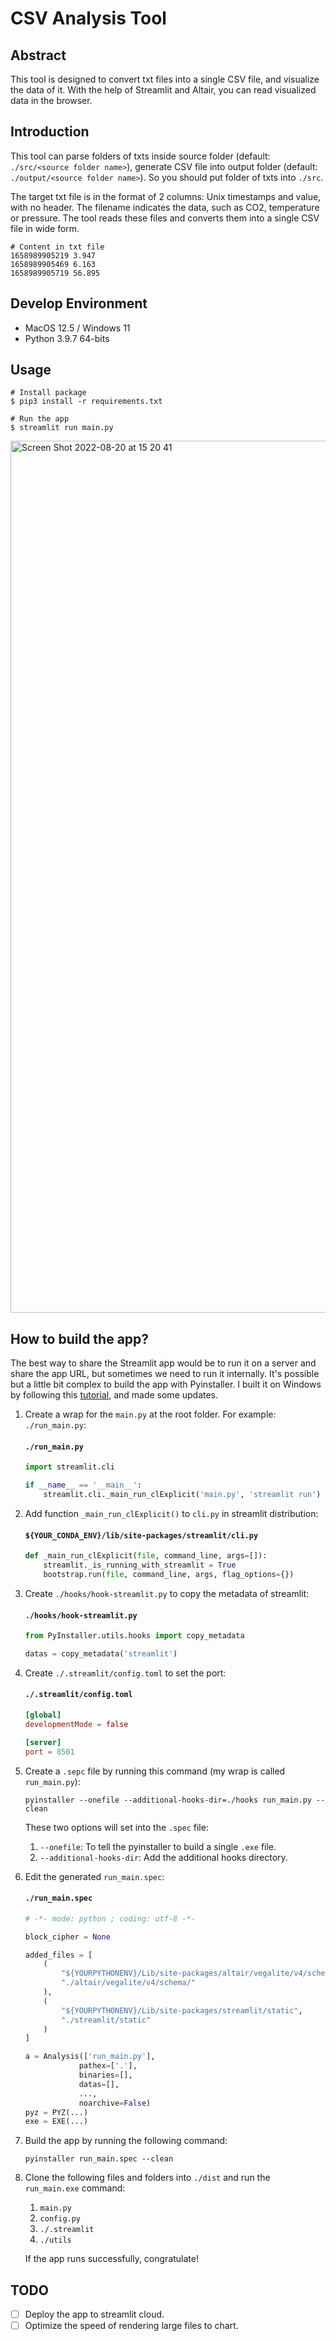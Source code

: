 # CSV Analysis Tool
## Abstract
This tool is designed to convert txt files into a single CSV file, and visualize the data of it. With the help of Streamlit and Altair, you can read visualized data in the browser.

## Introduction
This tool can parse folders of txts inside source folder (default: `./src/<source folder name>`), generate CSV file into output folder (default: `./output/<source folder name>`). So you should put folder of txts into `./src`.

The target txt file is in the format of 2 columns: Unix timestamps and value, with no header. The filename indicates the data, such as CO2, temperature or pressure. The tool reads these files and converts them into a single CSV file in wide form.

```
# Content in txt file
1658989905219 3.947
1658989905469 6.163
1658989905719 56.895
```

## Develop Environment
- MacOS 12.5 / Windows 11
- Python 3.9.7 64-bits

## Usage
```=python
# Install package
$ pip3 install -r requirements.txt

# Run the app
$ streamlit run main.py
```
<img width="1395" alt="Screen Shot 2022-08-20 at 15 20 41" src="https://user-images.githubusercontent.com/6580698/185734388-768fdf38-c774-424a-97a4-02088160cf80.png">

## How to build the app?
The best way to share the Streamlit app would be to run it on a server and share the app URL, but sometimes we need to run it internally. It's possible but a little bit complex to build the app with Pyinstaller. I built it on Windows by following this [tutorial](https://discuss.streamlit.io/t/using-pyinstaller-or-similar-to-create-an-executable/902/18), and made some updates.


1. Create a wrap for the `main.py` at the root folder. For example: `./run_main.py`:
    #### **`./run_main.py`**
    ```python
    import streamlit.cli

    if __name__ == '__main__':
        streamlit.cli._main_run_clExplicit('main.py', 'streamlit run')
    ```

2. Add function `_main_run_clExplicit()` to `cli.py` in streamlit distribution:
    #### **`${YOUR_CONDA_ENV}/lib/site-packages/streamlit/cli.py`**
    ```python
    def _main_run_clExplicit(file, command_line, args=[]):
        streamlit._is_running_with_streamlit = True
        bootstrap.run(file, command_line, args, flag_options={})
    ```

3. Create `./hooks/hook-streamlit.py` to copy the metadata of streamlit:
    #### **`./hooks/hook-streamlit.py`**
    ```python
    from PyInstaller.utils.hooks import copy_metadata
    
    datas = copy_metadata('streamlit')
    ```

4. Create `./.streamlit/config.toml` to set the port:
    #### **`./.streamlit/config.toml`**
    ```toml
    [global]
    developmentMode = false

    [server]
    port = 8501
    ```

5. Create a `.sepc` file by running this command (my wrap is called `run_main.py`):
    
    ```shell
    pyinstaller --onefile --additional-hooks-dir=./hooks run_main.py --clean
    ```

    These two options will set into the `.spec` file:
    1. `--onefile`: To tell the pyinstaller to build a single `.exe` file.
    2. `--additional-hooks-dir`: Add the additional hooks directory.

6. Edit the generated `run_main.spec`:
    
    #### **`./run_main.spec`**
    ```python
    # -*- mode: python ; coding: utf-8 -*-

    block_cipher = None

    added_files = [
        (
            "${YOURPYTHONENV}/Lib/site-packages/altair/vegalite/v4/schema/vega-lite-schema.json",
            "./altair/vegalite/v4/schema/"
        ),
        (
            "${YOURPYTHONENV}/Lib/site-packages/streamlit/static",
            "./streamlit/static"
        )
    ]

    a = Analysis(['run_main.py'],
                pathex=['.'],
                binaries=[],
                datas=[],
                ...,
                noarchive=False)
    pyz = PYZ(...)
    exe = EXE(...)
    ```

7. Build the app by running the following command:
    ```shell
    pyinstaller run_main.spec --clean
    ```

8. Clone the following files and folders into `./dist` and run the `run_main.exe` command:

    1. `main.py`
    2. `config.py`
    3. `./.streamlit`
    4. `./utils`
    
    If the app runs successfully, congratulate!

## TODO
- [ ] Deploy the app to streamlit cloud.
- [ ] Optimize the speed of rendering large files to chart.